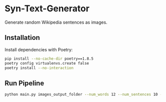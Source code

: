 # Syn-Text-Generator
Generate random Wikipedia sentences as images.

## Installation
Install dependencies with Poetry:
```bash
pip install --no-cache-dir poetry==1.8.5
poetry config virtualenvs.create false
poetry install --no-interaction
```

## Run Pipeline
```bash
python main.py images_output_folder --num_words 12 --num_sentences 10 --apply_augmentation --lang en --fonts_yaml ./src/syn_text/config/fonts.yaml
```
